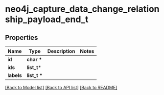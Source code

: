 # neo4j_capture_data_change_relationship_payload_end_t

## Properties
Name | Type | Description | Notes
------------ | ------------- | ------------- | -------------
**id** | **char \*** |  | 
**ids** | **list_t*** |  | 
**labels** | **list_t \*** |  | 

[[Back to Model list]](../README.md#documentation-for-models) [[Back to API list]](../README.md#documentation-for-api-endpoints) [[Back to README]](../README.md)


